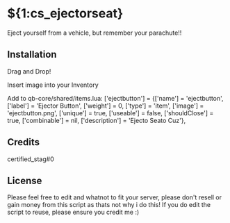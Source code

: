 # ${1:cs_ejectorseat}
Eject yourself from a vehicle, but remember your parachute!!

## Installation
Drag and Drop!

Insert image into your Inventory

Add to qb-core/shared/items.lua:
 ['ejectbutton']                       = {['name'] = 'ejectbutton',                         ['label'] = 'Ejector Button',              ['weight'] = 0,        ['type'] = 'item',         ['image'] = 'ejectbutton.png',               ['unique'] = true,         ['useable'] = false,      ['shouldClose'] = true,      ['combinable'] = nil,   ['description'] = 'Ejecto Seato Cuz'},
 
## Credits
certified_stag#0

## License
Please feel free to edit and whatnot to fit your server, please don't resell or gain money from this script as thats not why i do this!
If you do edit the script to reuse, please ensure you credit me :)
